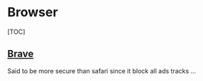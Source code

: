 # Browser

[TOC]



## [Brave](https://brave.com/download/)

Said to be more secure than safari since it block all ads tracks ... 

